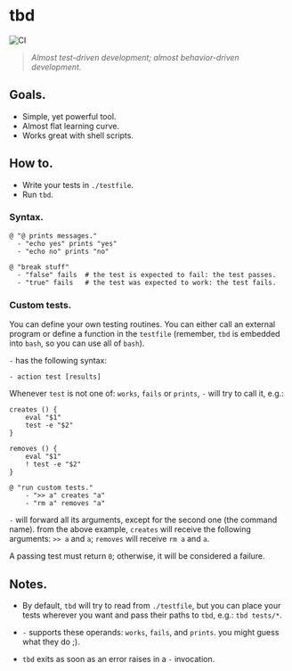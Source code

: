# tbd

![CI](https://github.com/luis-lavaire/tbd/workflows/CI/badge.svg)

> _Almost test-driven development; almost behavior-driven development._

## Goals.

- Simple, yet powerful tool.
- Almost flat learning curve.
- Works great with shell scripts.

## How to.

- Write your tests in `./testfile`.
- Run `tbd`.

### Syntax.

```shell
@ "@ prints messages."
  - "echo yes" prints "yes"
  - "echo no" prints "no"

@ "break stuff"
  - "false" fails  # the test is expected to fail: the test passes.
  - "true" fails   # the test was expected to work: the test fails.
```


### Custom tests.

You can define your own testing routines. You can either call an external
program or define a function in the `testfile` (remember, `tbd` is embedded
into `bash`, so you can use all of `bash`).

`-` has the following syntax:

```
- action test [results]
```

Whenever `test` is not one of: `works`, `fails` or `prints`, `-` will try
to call it, e.g.:

```
creates () {
    eval "$1"
    test -e "$2"
}

removes () {
    eval "$1"
    ! test -e "$2"
}

@ "run custom tests."
    - ">> a" creates "a"
    - "rm a" removes "a"
```

`-` will forward all its arguments, except for the second one (the command
name). from the above example, `creates` will receive the following
arguments: `>> a` and `a`; `removes` will receive `rm a` and `a`.

A passing test must return `0`; otherwise, it will be considered a failure.


## Notes.

- By default, `tbd` will try to read from `./testfile`, but you can
  place your tests wherever you want and pass their paths to `tbd`,
  e.g.: `tbd tests/*`.

- `-` supports these operands: `works`, `fails`, and `prints`. you might
  guess what they do ;).

- `tbd` exits as soon as an error raises in a `-` invocation.
